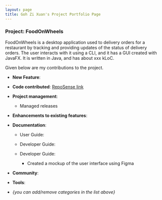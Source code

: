 ```yaml
---
layout: page
title: Goh Zi Xuan's Project Portfolio Page
---
```


### Project: FoodOnWheels

FoodOnWheels is a desktop application used to delivery orders for a restaurant by tracking and providing updates of the status of delivery orders. The user interacts with it using a CLI, and it has a GUI created with JavaFX. It is written in Java, and has about xxx kLoC.

Given below are my contributions to the project.

* **New Feature**:
  
* **Code contributed**: [RepoSense link](https://github.com/AY2122S2-CS2103-F10-2/tp)

* **Project management**:
  * Managed releases 

* **Enhancements to existing features**:


* **Documentation**:
  * User Guide:

  * Developer Guide:

  * Developer Guide:
    * Created a mockup of the user interface using Figma 



* **Community**:


* **Tools**:


* _{you can add/remove categories in the list above}_

